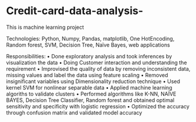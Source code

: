 # Credit-card-data-analysis-
This is machine learning project

Technologies:  Python, Numpy, Pandas, matplotlib, One HotEncoding, Random forest, SVM, Decision Tree, Naïve Bayes, web applications

Responsibilities:
•	Done exploratory analysis and took inferences by visualization the data
•	Doing Customer interaction and understanding the requirement 
•	Improvised the quality of data by removing inconsistent data, missing values and label the data using feature scaling
•	Removed insignificant variables using Dimensionality reduction technique
•	Used kernel SVM for nonlinear separable data
•	Applied machine learning algoriths  to validate clusters
•	Performed algorithms like K-NN, NAÏVE BAYES, Decision Tree Classifier,  Random forest and obtained optimal sensitivity and specificity with logistic regression
•	Optimized the accuracy through confusion matrix and validated model accuracy 

